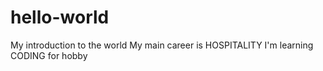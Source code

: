 # hello-world
My introduction to the world
My main career is HOSPITALITY
I'm learning CODING for hobby
